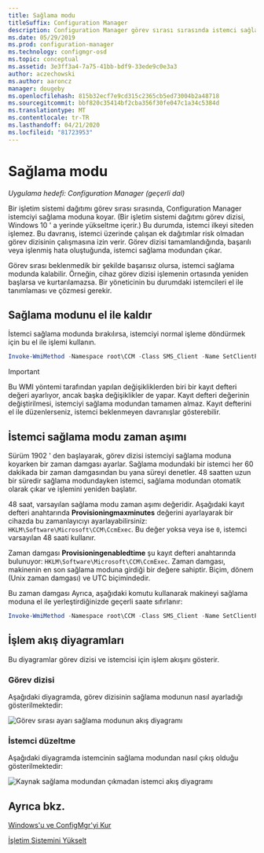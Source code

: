 ```yaml
---
title: Sağlama modu
titleSuffix: Configuration Manager
description: Configuration Manager görev sırası sırasında istemci sağlama modu hakkında bilgi edinin.
ms.date: 05/29/2019
ms.prod: configuration-manager
ms.technology: configmgr-osd
ms.topic: conceptual
ms.assetid: 3e3ff3a4-7a75-41bb-bdf9-33ede9c0e3a3
author: aczechowski
ms.author: aaroncz
manager: dougeby
ms.openlocfilehash: 815b32ecf7e9cd315c2365cb5ed73004b2a48718
ms.sourcegitcommit: bbf820c35414bf2cba356f30fe047c1a34c5384d
ms.translationtype: MT
ms.contentlocale: tr-TR
ms.lasthandoff: 04/21/2020
ms.locfileid: "81723953"
---
```

# <a name="provisioning-mode"></a>Sağlama modu

*Uygulama hedefi: Configuration Manager (geçerli dal)*

Bir işletim sistemi dağıtımı görev sırası sırasında, Configuration Manager istemciyi sağlama moduna koyar. (Bir işletim sistemi dağıtımı görev dizisi, Windows 10 ' a yerinde yükseltme içerir.) Bu durumda, istemci ilkeyi siteden işlemez. Bu davranış, istemci üzerinde çalışan ek dağıtımlar risk olmadan görev dizisinin çalışmasına izin verir. Görev dizisi tamamlandığında, başarılı veya işlenmiş hata oluştuğunda, istemci sağlama modundan çıkar.

Görev sırası beklenmedik bir şekilde başarısız olursa, istemci sağlama modunda kalabilir. Örneğin, cihaz görev dizisi işlemenin ortasında yeniden başlarsa ve kurtarılamazsa. Bir yöneticinin bu durumdaki istemcileri el ile tanımlaması ve çözmesi gerekir.


## <a name="manually-remove-provisioning-mode"></a>Sağlama modunu el ile kaldır

İstemci sağlama modunda bırakılırsa, istemciyi normal işleme döndürmek için bu el ile işlemi kullanın.

```PowerShell
Invoke-WmiMethod -Namespace root\CCM -Class SMS_Client -Name SetClientProvisioningMode -ArgumentList $false
```

> [!Important]  
> Bu WMI yöntemi tarafından yapılan değişikliklerden biri bir kayıt defteri değeri ayarlıyor, ancak başka değişiklikler de yapar. Kayıt defteri değerinin değiştirilmesi, istemciyi sağlama modundan tamamen almaz. Kayıt defterini el ile düzenlerseniz, istemci beklenmeyen davranışlar gösterebilir.  


## <a name="client-provisioning-mode-timeout"></a>İstemci sağlama modu zaman aşımı

Sürüm 1902 ' den başlayarak, görev dizisi istemciyi sağlama moduna koyarken bir zaman damgası ayarlar. Sağlama modundaki bir istemci her 60 dakikada bir zaman damgasından bu yana süreyi denetler. 48 saatten uzun bir süredir sağlama modundayken istemci, sağlama modundan otomatik olarak çıkar ve işlemini yeniden başlatır.

48 saat, varsayılan sağlama modu zaman aşımı değeridir. Aşağıdaki kayıt defteri anahtarında **Provisioningmaxminutes** değerini ayarlayarak bir cihazda bu zamanlayıcıyı ayarlayabilirsiniz: `HKLM\Software\Microsoft\CCM\CcmExec`. Bu değer yoksa veya ise `0`, istemci varsayılan 48 saati kullanır.

Zaman damgası **Provisioningenabledtime** şu kayıt defteri anahtarında bulunuyor: `HKLM\Software\Microsoft\CCM\CcmExec`. Zaman damgası, makinenin en son sağlama moduna girdiği bir değere sahiptir. Biçim, dönem (Unix zaman damgası) ve UTC biçimindedir.

Bu zaman damgası Ayrıca, aşağıdaki komutu kullanarak makineyi sağlama moduna el ile yerleştirdiğinizde geçerli saate sıfırlanır:

```powershell
Invoke-WmiMethod -Namespace root\CCM -Class SMS_Client -Name SetClientProvisioningMode -ArgumentList $true
```

## <a name="process-flow-diagrams"></a>İşlem akış diyagramları

Bu diyagramlar görev dizisi ve istemcisi için işlem akışını gösterir.

### <a name="task-sequence"></a>Görev dizisi

Aşağıdaki diyagramda, görev dizisinin sağlama modunun nasıl ayarladığı gösterilmektedir:

![Görev sırası ayarı sağlama modunun akış diyagramı](media/3197824-ts-flow.png)

### <a name="client-remediation"></a>İstemci düzeltme

Aşağıdaki diyagramda istemcinin sağlama modundan nasıl çıkış olduğu gösterilmektedir:

![Kaynak sağlama modundan çıkmadan istemci akış diyagramı](media/3197824-client-flow.png)


## <a name="see-also"></a>Ayrıca bkz.

[Windows'u ve ConfigMgr'yi Kur](task-sequence-steps.md#BKMK_SetupWindowsandConfigMgr)

[İşletim Sistemini Yükselt](task-sequence-steps.md#BKMK_UpgradeOS)
